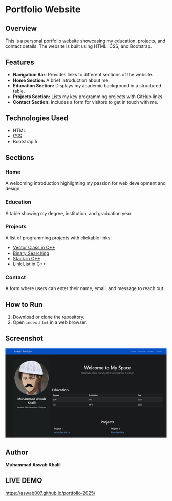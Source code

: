 # Portfolio Website

## Overview
This is a personal portfolio website showcasing my education, projects, and contact details. The website is built using HTML, CSS, and Bootstrap.

## Features
- **Navigation Bar:** Provides links to different sections of the website.
- **Home Section:** A brief introduction about me.
- **Education Section:** Displays my academic background in a structured table.
- **Projects Section:** Lists my key programming projects with GitHub links.
- **Contact Section:** Includes a form for visitors to get in touch with me.

## Technologies Used
- HTML
- CSS
- Bootstrap 5

## Sections
### Home
A welcoming introduction highlighting my passion for web development and design.

### Education
A table showing my degree, institution, and graduation year.

### Projects
A list of programming projects with clickable links:
- [Vector Class in C++](https://github.com/aswab007/Vector)
- [Binary Searching](https://github.com/aswab007/Binary-Searching)
- [Stack in C++](https://github.com/aswab007/Stack)
- [Link List in C++](https://github.com/aswab007/Link_List)

### Contact
A form where users can enter their name, email, and message to reach out.

## How to Run
1. Download or clone the repository.
2. Open `index.html` in a web browser.

## Screenshot
![Portfolio Preview](ss.jpg)

## Author
**Muhammad Aswab Khalil**

## LIVE DEMO
https://aswab007.github.io/portfolio-2025/

